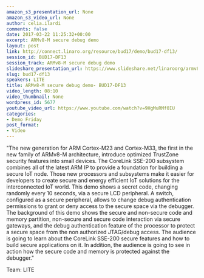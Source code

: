 ```yaml
---
amazon_s3_presentation_url: None
amazon_s3_video_url: None
author: celia.ilardi
comments: false
date: 2017-03-22 11:25:32+00:00
excerpt: ARMv8-M secure debug demo
layout: post
link: http://connect.linaro.org/resource/bud17/demo/bud17-df13/
session_id: BUD17-DF13
session_track: ARMv8-M secure debug demo
slideshare_presentation_url: https://www.slideshare.net/linaroorg/armv8m-secure-debug-demo
slug: bud17-df13
speakers: LITE
title: ARMv8-M secure debug demo- BUD17-DF13
video_length: 08:10
video_thumbnail: None
wordpress_id: 5677
youtube_video_url: https://www.youtube.com/watch?v=9HgMuRMf0IU
categories:
- Demo Friday
post_format:
- Video
---
```


"The new generation for ARM Cortex-M23 and Cortex-M33, the first in the new 
family of ARMv8-M architecture, introduce optimized TrustZone security features 
into small devices. The CoreLink SSE-200 subsystem combines all of the latest ARM IP to provide a foundation for building a secure IoT node. Those new processors and subsystems make it easier for developers to create secure and energy efficient IoT solutions for the interconnected IoT world.
This demo shows a secret code, changing randomly every 10 seconds, via a 
secure LCD peripheral. A switch, configured as a secure peripheral, allows
to change debug authentication permissions to grant or deny access to the secure space via the debugger. 
The background of this demo shows the secure and non-secure code and memory partition, non-secure and secure code interaction via secure gateways, and the debug authentication feature of the processor to protect a secure space from the non authorized JTAG/debug access. 
The audience is going to learn about the CoreLink SSE-200 secure features and 
how to build secure applications on it. In addition, the audience is going to see in action how the secure code and memory is protected against the debugger."

Team: LITE
